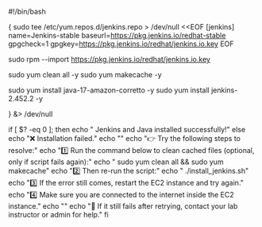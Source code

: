#!/bin/bash


{
  sudo tee /etc/yum.repos.d/jenkins.repo > /dev/null <<EOF
[jenkins]
name=Jenkins-stable
baseurl=https://pkg.jenkins.io/redhat-stable
gpgcheck=1
gpgkey=https://pkg.jenkins.io/redhat/jenkins.io.key
EOF

  sudo rpm --import https://pkg.jenkins.io/redhat/jenkins.io.key

  sudo yum clean all -y
  sudo yum makecache -y

  sudo yum install java-17-amazon-corretto -y
  sudo yum install jenkins-2.452.2 -y

} &> /dev/null

if [ $? -eq 0 ]; then
  echo " Jenkins and Java installed successfully!"
else
  echo "❌ Installation failed."
  echo ""
  echo "👉 Try the following steps to resolve:"
  echo "1️⃣ Run the command below to clean cached files (optional, only if script fails again):"
  echo "    sudo yum clean all && sudo yum makecache"
  echo "2️⃣ Then re-run the script:"
  echo "    ./install_jenkins.sh"
  echo "3️⃣ If the error still comes, restart the EC2 instance and try again."
  echo "4️⃣ Make sure you are connected to the internet inside the EC2 instance."
  echo ""
  echo "📣 If it still fails after retrying, contact your lab instructor or admin for help."
fi

